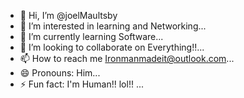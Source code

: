 - 👋 Hi, I’m @joelMaultsby
- 👀 I’m interested in learning and Networking...
- 🌱 I’m currently learning Software...
- 💞️ I’m looking to collaborate on Everything!!...
- 📫 How to reach me Ironmanmadeit@outlook.com...
- 😄 Pronouns: Him...
- ⚡ Fun fact: I'm Human!! lol!! ...

<!---
joelMaultsby/joelMaultsby is a ✨ special ✨ repository because its `README.md` (this file) appears on your GitHub profile.
You can click the Preview link to take a look at your changes.
--->
